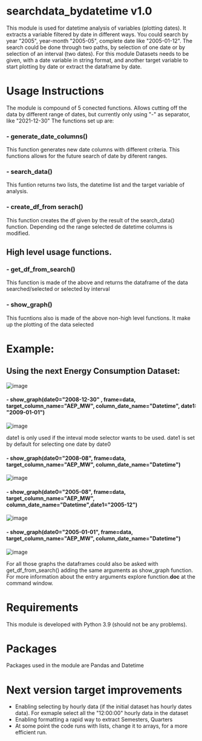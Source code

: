 # searchdata_bydatetime v1.0
This module is  used for datetime analysis of variables (plotting dates). It extracts a variable filtered by date in different ways. You could search by year "2005", year-month "2005-05", complete date like "2005-01-12". The search could be done through two paths, by selection of one date or by selection of an interval (two dates). For this module Datasets needs to be given, with a date variable in string format, and another target variable to start plotting by date or extract the dataframe by date.

# Usage Instructions
The module is compound of 5 conected functions. Allows cutting off the data by different range of dates, but currently only using "-" as separator, like "2021-12-30"
The functions set up are:
### - generate_date_columns()
This function generates new date columns with different criteria. This functions allows for the future search of date by diferent ranges.
### - search_data() 
This funtion returns two lists, the datetime list and the target variable of analysis.
### - create_df_from serach() 
This function creates the df given by the result of the search_data() function. Depending od the range selected de datetime columns is modified.
## High level usage functions.
### - get_df_from_search() 
This function is made of the above and returns the dataframe of the data searched/selected or selected by interval
### - show_graph() 
This fucntions also is made of the above non-high level functions. It make up the plotting of the data selected
# Example:
## Using the next Energy Consumption Dataset:
![image](https://user-images.githubusercontent.com/61083270/147823068-7ba693bc-7241-41bc-a703-f72c13d491d6.png)
#### - show_graph(date0="2008-12-30" , frame=data, target_column_name="AEP_MW", column_date_name="Datetime", date1: "2009-01-01")
![image](https://user-images.githubusercontent.com/61083270/147822950-50f96063-733f-440b-a926-144d9a82bb1f.png)

date1 is only used if the inteval mode selector wants to be used. date1 is set by default for selecting one date by date0
#### - show_graph(date0="2008-08", frame=data, target_column_name="AEP_MW", column_date_name="Datetime")
![image](https://user-images.githubusercontent.com/61083270/147823241-c24a87a9-212d-49a2-a0cc-2c1371193dda.png)
#### - show_graph(date0="2005-08", frame=data, target_column_name="AEP_MW", column_date_name="Datetime",date1="2005-12")
![image](https://user-images.githubusercontent.com/61083270/147823279-994c2e34-f034-41f0-bb38-03ba4f63b9d4.png)
#### - show_graph(date0="2005-01-01", frame=data, target_column_name="AEP_MW", column_date_name="Datetime")
![image](https://user-images.githubusercontent.com/61083270/147823315-0c9e8e05-765b-481c-91a6-c5acd70ad78e.png)

For all those graphs the dataframes could also be asked with get_df_from_search() adding the same arguments as show_graph function. For more information about the entry arguments explore function.__doc__ at the command window.
# Requirements
This module is developed with Python 3.9 (should not be any problems).
# Packages
Packages used in the module are Pandas and Datetime
# Next version target improvements
- Enabling selecting by hourly data (if the initial dataset has  hourly dates data). For exmaple select all the "12:00:00" hourly data in the dataset
- Enabling formatting a rapid way to extract Semesters, Quarters
- At some point the code runs with lists, change it to arrays, for a more efficient run.
